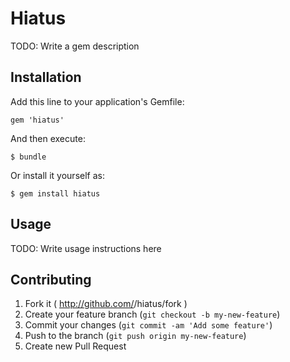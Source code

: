 # Hiatus

TODO: Write a gem description

## Installation

Add this line to your application's Gemfile:

    gem 'hiatus'

And then execute:

    $ bundle

Or install it yourself as:

    $ gem install hiatus

## Usage

TODO: Write usage instructions here

## Contributing

1. Fork it ( http://github.com/<my-github-username>/hiatus/fork )
2. Create your feature branch (`git checkout -b my-new-feature`)
3. Commit your changes (`git commit -am 'Add some feature'`)
4. Push to the branch (`git push origin my-new-feature`)
5. Create new Pull Request
